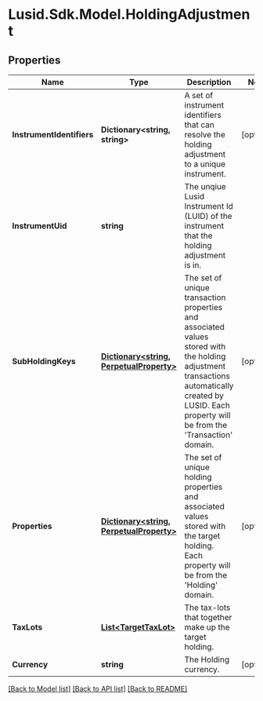 
# Lusid.Sdk.Model.HoldingAdjustment

## Properties

Name | Type | Description | Notes
------------ | ------------- | ------------- | -------------
**InstrumentIdentifiers** | **Dictionary&lt;string, string&gt;** | A set of instrument identifiers that can resolve the holding adjustment to a unique instrument. | [optional] 
**InstrumentUid** | **string** | The unqiue Lusid Instrument Id (LUID) of the instrument that the holding adjustment is in. | 
**SubHoldingKeys** | [**Dictionary&lt;string, PerpetualProperty&gt;**](PerpetualProperty.md) | The set of unique transaction properties and associated values stored with the holding adjustment transactions automatically created by LUSID. Each property will be from the &#39;Transaction&#39; domain. | [optional] 
**Properties** | [**Dictionary&lt;string, PerpetualProperty&gt;**](PerpetualProperty.md) | The set of unique holding properties and associated values stored with the target holding. Each property will be from the &#39;Holding&#39; domain. | [optional] 
**TaxLots** | [**List&lt;TargetTaxLot&gt;**](TargetTaxLot.md) | The tax-lots that together make up the target holding. | 
**Currency** | **string** | The Holding currency. | [optional] 

[[Back to Model list]](../README.md#documentation-for-models)
[[Back to API list]](../README.md#documentation-for-api-endpoints)
[[Back to README]](../README.md)

